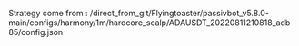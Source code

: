 Strategy come from : /direct_from_git/Flyingtoaster/passivbot_v5.8.0-main/configs/harmony/1m/hardcore_scalp/ADAUSDT_20220811210818_adb85/config.json